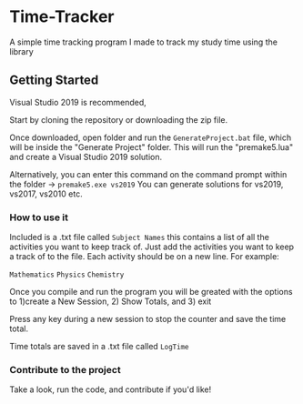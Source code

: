# Time-Tracker
A simple time tracking program I made to track my study time using the <chrono> library

## Getting Started
Visual Studio 2019 is recommended,

Start by cloning the repository or downloading the zip file.

Once downloaded, open folder and run the `GenerateProject.bat` file, which will be inside the "Generate Project" folder. This will run the "premake5.lua" and create a Visual Studio 2019 solution.

Alternatively, you can enter this command on the command prompt within the folder -> `premake5.exe vs2019`
You can generate solutions for vs2019, vs2017, vs2010 etc.

### How to use it
Included is a .txt file called `Subject Names` this contains a list of all the activities you want to keep track of. Just add the activities you want to keep a track of to the file. Each activity should be on a new line. For example:

`Mathematics`
`Physics`
`Chemistry`

Once you compile and run the program you will be greated with the options to 1)create a New Session, 2) Show Totals, and 3) exit

Press any key during a new session to stop the counter and save the time total.

Time totals are saved in a .txt file called `LogTime`

### Contribute to the project

Take a look, run the code, and contribute if you'd like!




